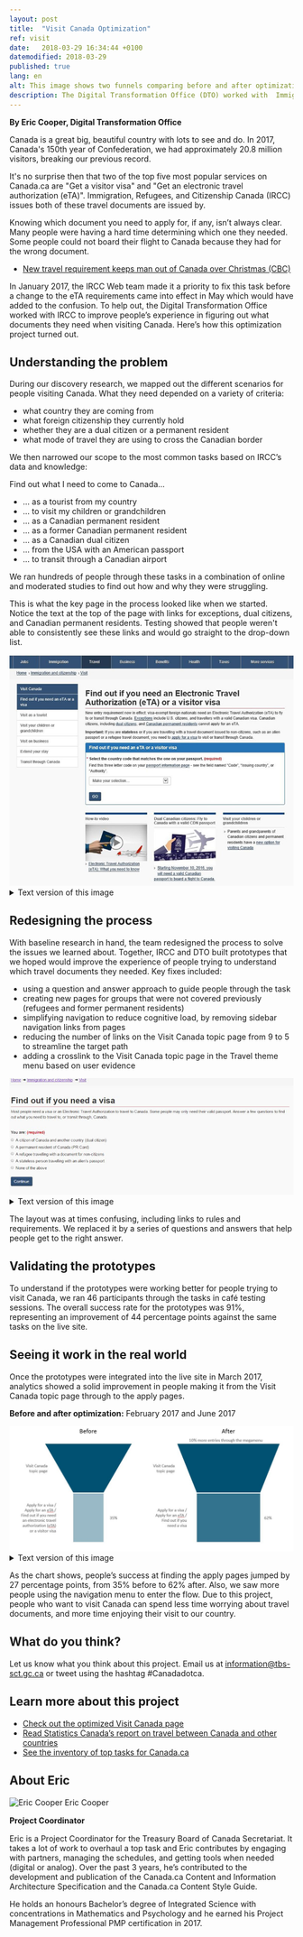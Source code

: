 ```yaml
---
layout: post
title:  "Visit Canada Optimization"
ref: visit
date:   2018-03-29 16:34:44 +0100
datemodified: 2018-03-29
published: true
lang: en
alt: This image shows two funnels comparing before and after optimization.
description: The Digital Transformation Office (DTO) worked with  Immigration, Refugees, and Citizenship Canada (IRCC) to improve people’s experience in figuring out what documents they need when visiting Canada. Here’s how this optimization project turned out.
---
```

**By Eric Cooper, Digital Transformation Office**

Canada is a great big, beautiful country with lots to see and do. In 2017, Canada's 150th year of Confederation, we had approximately 20.8 million visitors, breaking our previous record.

It's no surprise then that two of the top five most popular services on Canada.ca are "Get a visitor visa" and "Get an electronic travel authorization (eTA)". Immigration, Refugees, and Citizenship Canada (IRCC) issues both of these travel documents are issued by.

Knowing which document you need to apply for, if any, isn’t always clear. Many people were having a hard time determining which one they needed. Some people could not board their flight to Canada because they had for the wrong document.

* [New travel requirement keeps man out of Canada over Christmas (CBC)](http://www.cbc.ca/news/canada/nova-scotia/travel-security-eta-document-england-electronic-travel-authorization-1.3916927)

In January 2017, the IRCC Web team made it a priority to fix this task before a change to the eTA requirements came into effect in May which would have added to the confusion. To help out, the Digital Transformation Office worked with IRCC to improve people’s experience in figuring out what documents they need when visiting Canada. Here’s how this optimization project turned out.

## Understanding the problem
During our discovery research, we mapped out the different scenarios for people visiting Canada. What they need depended on a variety of criteria: 

- what country they are coming from
- what foreign citizenship they currently hold
- whether they are a dual citizen or a permanent resident
- what mode of travel they are using to cross the Canadian border


We then narrowed our scope to the most common tasks based on IRCC’s data and knowledge:

Find out what I need to come to Canada...

- ... as a tourist from my country
- ... to visit my children or grandchildren
- ... as a Canadian permanent resident
- ... as a former Canadian permanent resident
- ... as a Canadian dual citizen
- ... from the USA with an American passport
- ... to transit through a Canadian airport


We ran hundreds of people through these tasks in a combination of online and moderated studies to find out how and why they were struggling.

This is what the key page in the process looked like when we started. Notice the text at the top of the page with links for exceptions, dual citizens, and Canadian permanent residents. Testing showed that people weren't able to consistently see these links and would go straight to the drop-down list.

<img class="img-responsive" src="/images/eTA-AVE/VisaETA-before.jpg" alt="Image showing what 'Find out if you need an Electronic Travel Authorization (eTA) or a visitor visa' looked like before optimization.">


<details>
		<summary>Text version of this image</summary>
	<p>This image shows what the “Find out if you need an Electronic Travel Authorization (eTA) or a visitor visa” page looked like before it was optimized.</p><p>There are two paragraphs of text with four links embedded in them. Below that, in a blue box, is more text with a drop down menu of countries. At the bottom of the page are three large related links in boxes. On the left side of the page is a left-hand navigation table with links to:</p><ul>
	<li>visit as a tourist</li>
	<li>visit your children or grandchildren</li>
	<li>visit on business</li>
	<li>extend your stay</li>
	<li>transit through Canada</li>
	</ul>
	
</details>

## Redesigning the process
With baseline research in hand, the team redesigned the process to solve the issues we learned about. Together, IRCC and DTO built prototypes that we hoped would improve the experience of people trying to understand which travel documents they needed. Key fixes included: 

- using a question and answer approach to guide people through the task
- creating new pages for groups that were not covered previously (refugees and former permanent residents)
- simplifying navigation to reduce cognitive load, by removing sidebar navigation links from pages
- reducing the number of links on the Visit Canada topic page from 9 to 5 to streamline the target path
- adding a crosslink to the Visit Canada topic page in the Travel theme menu based on user evidence

<img class="img-responsive" src="/images/eTA-AVE/VisaETA-after.jpg" alt="Image showing what the 'Find out if you need a visa page' looked like after optimization">

  <details>
		<summary>Text version of this image</summary>
	<p>This image shows the “Find out if you need a visa” page after optimization.</p><p> It has a small paragraph of text followed by “You are:” and then five possible selections:</p><ul>
	<li>a citizen of Canada and another country (dual citizen)</li>
		<li>a permanent resident of Canada (PR Card)</li>
		<li>a refugee travelling with a document for non-citizens</li>
		<li>a stateless person travelling with an alien’s passport</li>
		<li>a former resident of Canada, but have not been back for many years</li>
		<li>none of the above</li>
	</ul>
	
</details>    

The layout was at times confusing, including links to rules and requirements. We replaced it by a series of questions and answers that help people get to the right answer.

## Validating the prototypes

To understand if the prototypes were working better for people trying to visit Canada, we ran 46 participants through the tasks in café testing sessions. The overall success rate for the prototypes was 91%, representing an improvement of 44 percentage points against the same tasks on the live site. 

## Seeing it work in the real world

Once the prototypes were integrated into the live site in March 2017, analytics showed a solid improvement in people making it from the Visit Canada topic page through to the apply pages. 


<b>Before and after optimization:</b> February 2017 and June 2017

<img class="img-responsive" src="/images/eTA-AVE/VisaETA-funnels2.JPG" alt="This image shows two funnels comparing before and after optimization.">

<details>
		<summary>Text version of this image</summary>
	<p>This image shows two funnels comparing before and after optimization the number of people who went from the Visit Canada topic page to any of the following pages:</p><ul>
	<li>find out if you need an Electronic travel authorization (eTA) or a visitor visa</li>
		<li>apply for a visitor visa</li>
		<li>apply for an eTA</li>
	</ul>
Before optimization, 35% of clicks from the Visit Canada topic page went to one of those pages.

After optimization, it was 62%, meaning the topic page was more effective at driving people to those pages. There were also 10% more entries to the Visit Canada topic page through the megamenu after optimization.
</details>

As the chart shows, people’s success at finding the apply pages jumped by 27 percentage points, from 35% before to 62% after. Also, we saw more people using the navigation menu to enter the flow. Due to this project, people who want to visit Canada can spend less time worrying about travel documents, and more time enjoying their visit to our country.

## What do you think?
Let us know what you think about this project. Email us at <a href="mailto:information@tbs-sct.gc.ca">information@tbs-sct.gc.ca</a> or tweet using the hashtag #Canadadotca.

## Learn more about this project
- [Check out the optimized Visit Canada page](https://www.canada.ca/en/immigration-refugees-citizenship/services/visit-canada.html)
- [Read Statistics Canada’s report on travel between Canada and other countries](http://www.statcan.gc.ca/daily-quotidien/180220/dq180220c-eng.htm)
- [See the inventory of top tasks for Canada.ca](https://canada-ca.github.io/pages/top-task-list-canada-ca.html)

## About Eric
<div class="col-md-3 col-xs-12">
   <div class="pull-left" style="margin-bottom: 15px;">
   <img class="img-responsive"  style="margin-bottom: 15px;" src="/images/DTO-aboutus/DTO_blog_photo_DSC_3047_277x370.jpg" width="185px" alt="Eric Cooper" />
      Eric Cooper<br>
      <b>Project Coordinator</b>
   </div>
</div>


<div class="col-md-9 col-xs-12">
<figcaption>

<p>Eric is a Project Coordinator for the Treasury Board of Canada Secretariat. It takes a lot of work to overhaul a top task and Eric contributes by engaging with partners, managing the schedules, and getting tools when needed (digital or analog). Over the past 3 years, he’s contributed to the development and publication of the Canada.ca Content and Information Architecture Specification and the Canada.ca Content Style Guide.</p><p>He holds an honours Bachelor’s degree of Integrated Science with concentrations in Mathematics and Psychology and he earned his Project Management Professional PMP certification in 2017.</p>

</figcaption>
</div>
